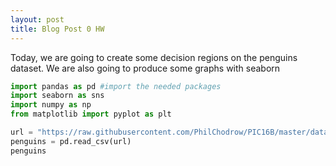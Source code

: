 ```yaml
---
layout: post
title: Blog Post 0 HW
---
```


Today, we are going to create some decision regions on the penguins dataset. We are also going to produce some graphs with seaborn

```python
import pandas as pd #import the needed packages
import seaborn as sns
import numpy as np
from matplotlib import pyplot as plt
```

```python
url = "https://raw.githubusercontent.com/PhilChodrow/PIC16B/master/datasets/palmer_penguins.csv" #download dataset and view dataframe
penguins = pd.read_csv(url)
penguins
```